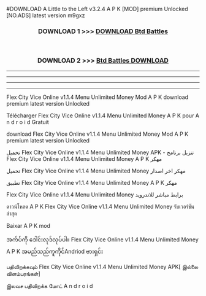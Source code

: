 #DOWNLOAD A Little to the Left v3.2.4 A P K [MOD] premium Unlocked [NO.ADS] latest version m9gxz 



<div align="center">

<h3>DOWNLOAD 1 >>> <a href="https://getmod1.web.app/?judule=Btd Battles">DOWNLOAD Btd Battles</a></h3><br>

<h3>DOWNLOAD 2 >>> <a href="https://getmod1.web.app/?judule=Btd Battles">Btd Battles DOWNLOAD </a></h3>

</div>


----------------------------------------------------------

----------------------------------------------------------

----------------------------------------------------------

----------------------------------------------------------


Flex City Vice Online v1.1.4   Menu Unlimited Money  Mod A P K download premium latest version Unlocked

Télécharger  Flex City Vice Online v1.1.4   Menu Unlimited Money  A P K pour A n d r o i d Gratuit

download Flex City Vice Online v1.1.4   Menu Unlimited Money  Mod A P K premium latest version Unlocked

تحميل Flex City Vice Online v1.1.4   Menu Unlimited Money  APK - تنزيل برنامج Flex City Vice Online v1.1.4   Menu Unlimited Money  A P K مهكر

تحميل Flex City Vice Online v1.1.4   Menu Unlimited Money  مهكر اخر اصدار

تطبيق Flex City Vice Online v1.1.4   Menu Unlimited Money  A P K مهكر

Flex City Vice Online v1.1.4   Menu Unlimited Money  برابط مباشر للاندرويد

ดาวน์โหลด A P K Flex City Vice Online v1.1.4   Menu Unlimited Money  รับเวอร์ชันล่าสุด

Baixar A P K mod

အက်ပ်ကို ဒေါင်းလုဒ်လုပ်ပါ။ Flex City Vice Online v1.1.4   Menu Unlimited Money  A P K အမည်သည်ကူကိုင်Andriod ဗားရှင်း

பதிவிறக்கவும் Flex City Vice Online v1.1.4   Menu Unlimited Money  APK[ இல்லை விளம்பரங்கள்] 
 
இலவச பதிவிறக்க மோட் A n d r o i d



